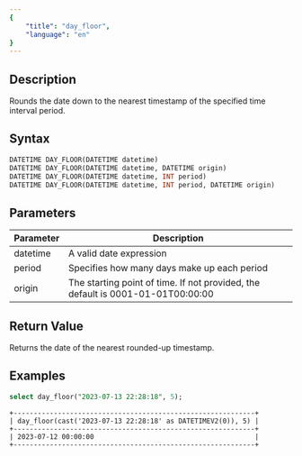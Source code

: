 ```yaml
---
{
    "title": "day_floor",
    "language": "en"
}
---
```


<!-- 
Licensed to the Apache Software Foundation (ASF) under one
or more contributor license agreements.  See the NOTICE file
distributed with this work for additional information
regarding copyright ownership.  The ASF licenses this file
to you under the Apache License, Version 2.0 (the
"License"); you may not use this file except in compliance
with the License.  You may obtain a copy of the License at

  http://www.apache.org/licenses/LICENSE-2.0

Unless required by applicable law or agreed to in writing,
software distributed under the License is distributed on an
"AS IS" BASIS, WITHOUT WARRANTIES OR CONDITIONS OF ANY
KIND, either express or implied.  See the License for the
specific language governing permissions and limitations
under the License.
-->

## Description

Rounds the date down to the nearest timestamp of the specified time interval period.

## Syntax

```sql
DATETIME DAY_FLOOR(DATETIME datetime)
DATETIME DAY_FLOOR(DATETIME datetime, DATETIME origin)
DATETIME DAY_FLOOR(DATETIME datetime, INT period)
DATETIME DAY_FLOOR(DATETIME datetime, INT period, DATETIME origin)
```

## Parameters

| Parameter | Description |
| -- | -- |
| datetime | A valid date expression |
| period | Specifies how many days make up each period |
| origin | The starting point of time. If not provided, the default is 0001-01-01T00:00:00 |

## Return Value

Returns the date of the nearest rounded-up timestamp.

## Examples

```sql
select day_floor("2023-07-13 22:28:18", 5);
```

```text
+------------------------------------------------------------+
| day_floor(cast('2023-07-13 22:28:18' as DATETIMEV2(0)), 5) |
+------------------------------------------------------------+
| 2023-07-12 00:00:00                                        |
+------------------------------------------------------------+
```
